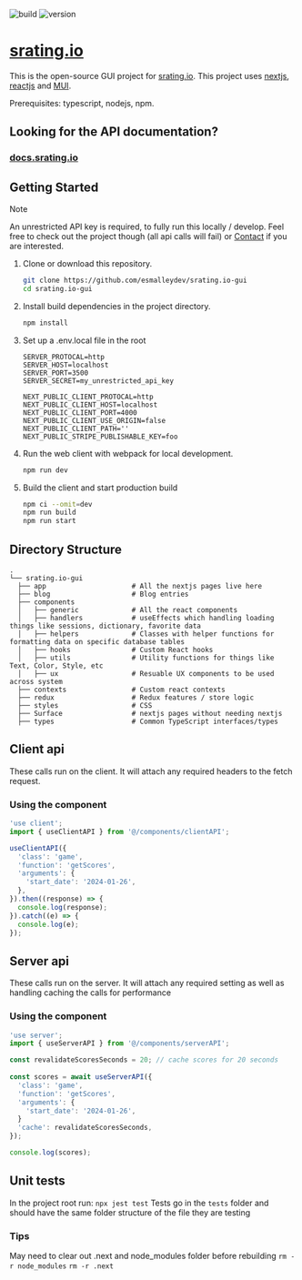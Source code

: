 ![build](https://github.com/esmalleydev/srating.io-gui/actions/workflows/build.js.yml/badge.svg)
![version](https://img.shields.io/github/package-json/v/esmalleydev/srating.io-gui)
# [srating.io](https://srating.io)

This is the open-source GUI project for [srating.io](https://srating.io). This project uses [nextjs](https://nextjs.org/), [reactjs](https://reactjs.org/) and [MUI](https://mui.com/material-ui/getting-started/overview/).

Prerequisites: typescript, nodejs, npm.

## Looking for the API documentation?
### [docs.srating.io](https://docs.srating.io)

## Getting Started
> [!NOTE]
> An unrestricted API key is required, to fully run this locally / develop.
> Feel free to check out the project though (all api calls will fail) or [Contact](contact@srating.io) if you are interested.

1. Clone or download this repository.

    ```sh
    git clone https://github.com/esmalleydev/srating.io-gui
    cd srating.io-gui
    ```

2. Install build dependencies in the project directory.

    ```sh
    npm install
    ```
3. Set up a .env.local file in the root

    ```
    SERVER_PROTOCAL=http
    SERVER_HOST=localhost
    SERVER_PORT=3500
    SERVER_SECRET=my_unrestricted_api_key

    NEXT_PUBLIC_CLIENT_PROTOCAL=http
    NEXT_PUBLIC_CLIENT_HOST=localhost
    NEXT_PUBLIC_CLIENT_PORT=4000
    NEXT_PUBLIC_CLIENT_USE_ORIGIN=false
    NEXT_PUBLIC_CLIENT_PATH=''
    NEXT_PUBLIC_STRIPE_PUBLISHABLE_KEY=foo
    ```

4. Run the web client with webpack for local development.

    ```sh
    npm run dev
    ```

5. Build the client and start production build

    ```sh
    npm ci --omit=dev
    npm run build
    npm run start
    ```

## Directory Structure

```
.
└── srating.io-gui
  ├── app                     # All the nextjs pages live here
  ├── blog                    # Blog entries
  ├── components              
  │   ├── generic             # All the react components
  │   ├── handlers            # useEffects which handling loading things like sessions, dictionary, favorite data
  │   ├── helpers             # Classes with helper functions for formatting data on specific database tables
  │   ├── hooks               # Custom React hooks
  │   ├── utils               # Utility functions for things like Text, Color, Style, etc
  │   ├── ux                  # Resuable UX components to be used across system
  ├── contexts                # Custom react contexts
  ├── redux                   # Redux features / store logic
  ├── styles                  # CSS
  ├── Surface                 # nextjs pages without needing nextjs
  ├── types                   # Common TypeScript interfaces/types
```

## Client api
These calls run on the client. It will attach any required headers to the fetch request.

### Using the component
```jsx
'use client';
import { useClientAPI } from '@/components/clientAPI';

useClientAPI({
  'class': 'game',
  'function': 'getScores',
  'arguments': {
    'start_date': '2024-01-26',
  },
}).then((response) => {
  console.log(response);
}).catch((e) => {
  console.log(e);
});
```

## Server api
These calls run on the server. It will attach any required setting as well as handling caching the calls for performance

### Using the component
```jsx
'use server';
import { useServerAPI } from '@/components/serverAPI';

const revalidateScoresSeconds = 20; // cache scores for 20 seconds
  
const scores = await useServerAPI({
  'class': 'game',
  'function': 'getScores',
  'arguments': {
    'start_date': '2024-01-26',
  }
  'cache': revalidateScoresSeconds,
});

console.log(scores);
```


## Unit tests
In the project root run:
`npx jest test`
Tests go in the `tests` folder and should have the same folder structure of the file they are testing


### Tips
May need to clear out .next and node_modules folder before rebuilding
`rm -r node_modules`
`rm -r .next`




<!-- ![status](https://img.shields.io/uptimerobot/status/m793600490-481ed5a22e5d58de53fdb32a) -->
<!-- ![uptime](https://img.shields.io/uptimerobot/ratio/7/m793600490-481ed5a22e5d58de53fdb32a) -->


